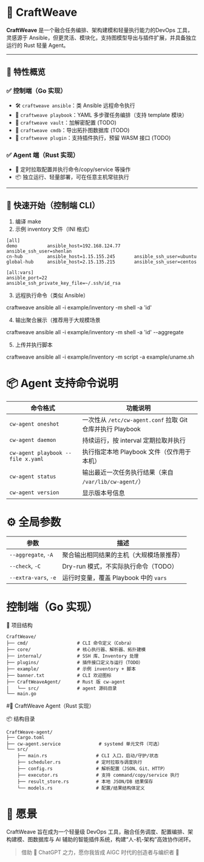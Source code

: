 # 🧶 CraftWeave

**CraftWeave** 是一个融合任务编排、架构建模和轻量执行能力的DevOps 工具，灵感源于 Ansible，但更灵活、模块化，支持图模型导出与插件扩展，并具备独立运行的 Rust 轻量 Agent。

---

## 🧩 特性概览

### ✅ 控制端（Go 实现）
- 🛠️ `craftweave ansible`：类 Ansible 远程命令执行
- 📜 `craftweave playbook`：YAML 多步骤任务编排（支持 template 模块）
- 🔐 `craftweave vault`：加解密配置 (TODO)
- 🧠 `craftweave cmdb`：导出拓扑图数据库 (TODO)
- 🔌 `craftweave plugin`：支持插件执行，预留 WASM 接口 (TODO)

### ✅ Agent 端（Rust 实现）
- 🧩 定时拉取配置并执行命令/copy/service 等操作
- 📦 独立运行、轻量部署，可在任意主机常驻执行

---

## 🚀 快速开始（控制端 CLI）

1. 编译 make
2. 示例 inventory 文件（INI 格式）

```
[all]
demo           ansible_host=192.168.124.77     ansible_ssh_user=shenlan
cn-hub         ansible_host=1.15.155.245       ansible_ssh_user=ubuntu
global-hub     ansible_host=2.15.135.215       ansible_ssh_user=centos

[all:vars]
ansible_port=22
ansible_ssh_private_key_file=~/.ssh/id_rsa
```

3. 远程执行命令（类似 Ansible）

craftweave ansible all -i example/inventory -m shell -a 'id'

4. 输出聚合展示（推荐用于大规模场景

craftweave ansible all -i example/inventory -m shell -a 'id' --aggregate

5. 上传并执行脚本

craftweave ansible all -i example/inventory -m script -a example/uname.sh

# 📦 Agent 支持命令说明

| 命令格式                      | 功能说明                                               |
|-----------------------------|--------------------------------------------------------|
| `cw-agent oneshot`           | 一次性从 `/etc/cw-agent.conf` 拉取 Git 仓库并执行 Playbook |
| `cw-agent daemon`            | 持续运行，按 interval 定期拉取并执行                   |
| `cw-agent playbook --file x.yaml` | 执行指定本地 Playbook 文件（仅作用于本机）           |
| `cw-agent status`            | 输出最近一次任务执行结果（来自 `/var/lib/cw-agent/`） |
| `cw-agent version`           | 显示版本号信息

# ⚙️ 全局参数

| 参数              | 描述                                               |
|-------------------|----------------------------------------------------|
| `--aggregate`, `-A` | 聚合输出相同结果的主机（大规模场景推荐）         |
| `--check`, `-C`     | Dry-run 模式，不实际执行命令（TODO）              |
| `--extra-vars`, `-e` | 运行时变量，覆盖 Playbook 中的 `vars`             |

# 控制端（Go 实现）

📁 项目结构
```
CraftWeave/
├── cmd/                  # CLI 命令定义（Cobra）
├── core/                 # 核心执行器、解析器、拓扑建模
├── internal/             # SSH 库、Inventory 处理
├── plugins/              # 插件接口定义与运行（TODO）
├── example/              # 示例 inventory + 脚本
├── banner.txt            # CLI 欢迎图标
├── CraftWeaveAgent/      # Rust 版 cw-agent
│   └── src/              # agent 源码目录
└── main.go
```

#🧠 CraftWeave Agent（Rust 实现）

📦 结构目录
```
CraftWeave-agent/
├── Cargo.toml
├── cw-agent.service              # systemd 单元文件（可选）
└── src/
    ├── main.rs                  # CLI 入口，启动/守护/状态
    ├── scheduler.rs             # 定时拉取与调度执行
    ├── config.rs                # 解析配置（JSON、Git、HTTP）
    ├── executor.rs              # 支持 command/copy/service 执行
    ├── result_store.rs          # 本地 JSON/DB 结果保存
    └── models.rs                # 配置/结果结构体定义
```

# 🔮 愿景

CraftWeave 旨在成为一个轻量级 DevOps 工具，融合任务调度、配置编排、架构建模、图数据库与 AI 辅助的智能插件系统，构建“人-机-架构”高效协作闭环。

> 借助 🤖 ChatGPT 之力，愿你我皆成 AIGC 时代的创造者与编织者 🚀
